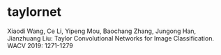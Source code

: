 # taylornet
Xiaodi Wang, Ce Li, Yipeng Mou, Baochang Zhang, Jungong Han, Jianzhuang Liu: Taylor Convolutional Networks for Image Classification. WACV 2019: 1271-1279

